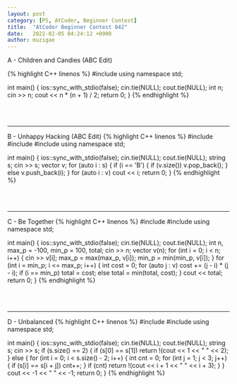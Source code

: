 ```yaml
---
layout: post
category: [PS, AtCoder, Beginner Contest]
title:  "AtCoder Beginner Contest 042"
date:   2022-02-05 04:24:12 +0900
author: muzigae
---
```

A - Children and Candies (ABC Edit)

{% highlight C++ linenos %}
#include <iostream>
using namespace std;

int main() {
    ios::sync_with_stdio(false); cin.tie(NULL); cout.tie(NULL);
    int n; cin >> n; cout << n * (n + 1) / 2;
    return 0;
}
{% endhighlight %}

<br><br>

---
B - Unhappy Hacking (ABC Edit)
{% highlight C++ linenos %}
#include <iostream>
#include <string>
#include <vector>
using namespace std;

int main() {
    ios::sync_with_stdio(false); cin.tie(NULL); cout.tie(NULL);
    string s; cin >> s;
    vector<char> v;
    for (auto i : s) {
        if (i == 'B') {
            if (v.size()) v.pop_back();
        }
        else v.push_back(i);
    }
    for (auto i : v) cout << i;
    return 0;
}
{% endhighlight %}

<br><br>

---
C - Be Together
{% highlight C++ linenos %}
#include <iostream>
#include <vector>
using namespace std;

int main() {
    ios::sync_with_stdio(false); cin.tie(NULL); cout.tie(NULL);
    int n, max_p = -100, min_p = 100, total; cin >> n;
    vector<int> v(n);
    for (int i = 0; i < n; i++) {
        cin >> v[i];
        max_p = max(max_p, v[i]);
        min_p = min(min_p, v[i]);
    }
    for (int i = min_p; i <= max_p; i++) {
        int cost = 0;
        for (auto j : v) cost += (j - i) * (j - i);
        if (i == min_p) total = cost;
        else total = min(total, cost);
    } cout << total;
    return 0;
}
{% endhighlight %}

<br><br>

---
D - Unbalanced
{% highlight C++ linenos %}
#include <iostream>
#include <string>
using namespace std;

int main() {
    ios::sync_with_stdio(false); cin.tie(NULL); cout.tie(NULL);
    string s; cin >> s;
    if (s.size() == 2) {
        if (s[0] == s[1]) return !(cout << 1 << " " << 2);
    }
    else {
        for (int i = 0; i < s.size() - 2; i++) {
            int cnt = 0;
            for (int j = 1; j < 3; j++) {
                if (s[i] == s[i + j]) cnt++;
            }
            if (cnt) return !(cout << i + 1 << " " << i + 3);
        }
    } cout << -1 << " " << -1;
    return 0;
}
{% endhighlight %}
